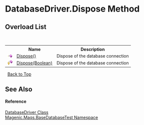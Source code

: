 # DatabaseDriver.Dispose Method 
 


## Overload List
&nbsp;<table><tr><th></th><th>Name</th><th>Description</th></tr><tr><td>![Public method](media/pubmethod.gif "Public method")</td><td><a href="MAQS_5/DataBase_AUTOGENERATED/DatabaseDriver-Dispose_Method()">Dispose()</a></td><td>
Dispose of the database connection</td></tr><tr><td>![Protected method](media/protmethod.gif "Protected method")</td><td><a href="MAQS_5/DataBase_AUTOGENERATED/DatabaseDriver-Dispose_Method_(Boolean)">Dispose(Boolean)</a></td><td>
Dispose of the database connection</td></tr></table>&nbsp;
<a href="#databasedriver.dispose-method">Back to Top</a>

## See Also


#### Reference
<a href="MAQS_5/DataBase_AUTOGENERATED/DatabaseDriver_Class">DatabaseDriver Class</a><br /><a href="MAQS_5/DataBase_AUTOGENERATED/Magenic-Maqs-BaseDatabaseTest_Namespace">Magenic.Maqs.BaseDatabaseTest Namespace</a><br />